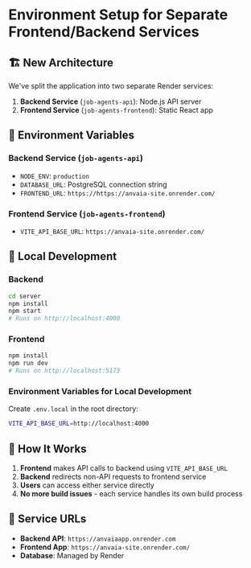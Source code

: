 # Environment Setup for Separate Frontend/Backend Services

## 🏗️ New Architecture

We've split the application into two separate Render services:

1. **Backend Service** (`job-agents-api`): Node.js API server
2. **Frontend Service** (`job-agents-frontend`): Static React app

## 🔧 Environment Variables

### Backend Service (`job-agents-api`)

-   `NODE_ENV`: `production`
-   `DATABASE_URL`: PostgreSQL connection string
-   `FRONTEND_URL`: `https://https://anvaia-site.onrender.com/`

### Frontend Service (`job-agents-frontend`)

-   `VITE_API_BASE_URL`: `https://anvaia-site.onrender.com/`

## 🚀 Local Development

### Backend

```bash
cd server
npm install
npm start
# Runs on http://localhost:4000
```

### Frontend

```bash
npm install
npm run dev
# Runs on http://localhost:5173
```

### Environment Variables for Local Development

Create `.env.local` in the root directory:

```bash
VITE_API_BASE_URL=http://localhost:4000
```

## 🔄 How It Works

1. **Frontend** makes API calls to backend using `VITE_API_BASE_URL`
2. **Backend** redirects non-API requests to frontend service
3. **Users** can access either service directly
4. **No more build issues** - each service handles its own build process

## 📍 Service URLs

-   **Backend API**: `https://anvaiaapp.onrender.com`
-   **Frontend App**: `https://anvaia-site.onrender.com/`
-   **Database**: Managed by Render
